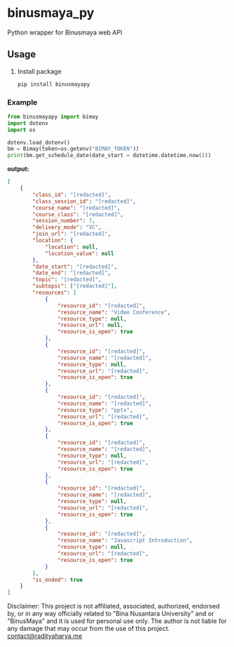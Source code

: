 # binusmaya_py

Python wrapper for Binusmaya web API

## Usage

1. Install package
    
    ```bash
    pip install binusmayapy
    ```

### Example

```python
from binusmayapy import bimay
import dotenv
import os

dotenv.load_dotenv()
bm = Bimay(token=os.getenv("BIMAY_TOKEN"))
print(bm.get_schedule_date(date_start = datetime.datetime.now()))
```

**output:**

```json
[
    {
        "class_id": "[redacted]",
        "class_session_id": "[redacted]",
        "course_name": "[redacted]",
        "course_class": "[redacted]",
        "session_number": 7,
        "delivery_mode": "VC",
        "join_url": "[redacted]",
        "location": {
            "location": null,
            "location_value": null
        },
        "date_start": "[redacted]",
        "date_end": "[redacted]",
        "topic": "[redacted]",
        "subtopic": ["[redacted]"],
        "resources": [
            {
                "resource_id": "[redacted]",
                "resource_name": "Video Conference",
                "resource_type": null,
                "resource_url": null,
                "resource_is_open": true
            },
            {
                "resource_id": "[redacted]",
                "resource_name": "[redacted]",
                "resource_type": null,
                "resource_url": "[redacted]",
                "resource_is_open": true
            },
            {
                "resource_id": "[redacted]",
                "resource_name": "[redacted]",
                "resource_type": "pptx",
                "resource_url": "[redacted]",
                "resource_is_open": true
            },
            {
                "resource_id": "[redacted]",
                "resource_name": "[redacted]",
                "resource_type": null,
                "resource_url": "[redacted]",
                "resource_is_open": true
            },
            {
                "resource_id": "[redacted]",
                "resource_name": "[redacted]",
                "resource_type": null,
                "resource_url": "[redacted]",
                "resource_is_open": true
            },
            {
                "resource_id": "[redacted]",
                "resource_name": "Javascript Introduction",
                "resource_type": null,
                "resource_url": "[redacted]",
                "resource_is_open": true
            }
        ],
        "is_ended": true
    }
]
```

Disclaimer: This project is not affiliated, associated, authorized, endorsed by, or in any way officially related to "Bina Nusantara University" and or "BinusMaya" and it is used for personal use only. The author is not liable for any damage that may occur from the use of this project.
contact@radityaharya.me
